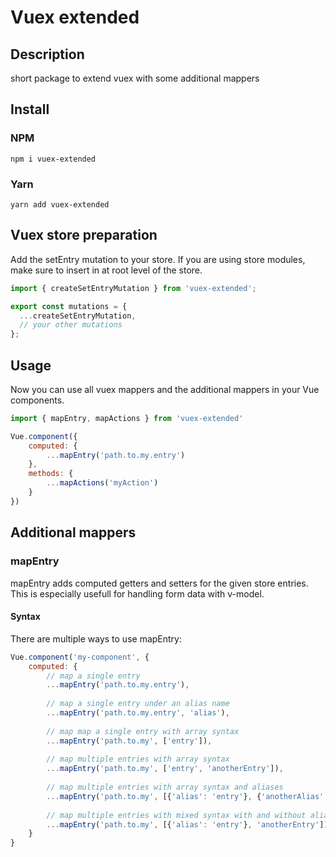 # Vuex extended

## Description

short package to extend vuex with some additional mappers

## Install

### NPM
```
npm i vuex-extended
```

### Yarn
```
yarn add vuex-extended
```

## Vuex store preparation
Add the setEntry mutation to your store. If you are using store modules,
make sure to insert in at root level of the store.
```js
import { createSetEntryMutation } from 'vuex-extended';

export const mutations = {
  ...createSetEntryMutation,
  // your other mutations
};

```

## Usage
Now you can use all vuex mappers and the additional mappers in your Vue components.
```js
import { mapEntry, mapActions } from 'vuex-extended'

Vue.component({
    computed: {
        ...mapEntry('path.to.my.entry')
    },
    methods: {
        ...mapActions('myAction')
    }
})
```

## Additional mappers

### mapEntry
mapEntry adds computed getters and setters for the given store entries. This is especially usefull
for handling form data with v-model.

#### Syntax
There are multiple ways to use mapEntry:

```js
Vue.component('my-component', {
    computed: {
        // map a single entry
        ...mapEntry('path.to.my.entry'),
        
        // map a single entry under an alias name
        ...mapEntry('path.to.my.entry', 'alias'),
        
        // map map a single entry with array syntax
        ...mapEntry('path.to.my', ['entry']),
        
        // map multiple entries with array syntax
        ...mapEntry('path.to.my', ['entry', 'anotherEntry']),
        
        // map multiple entries with array syntax and aliases
        ...mapEntry('path.to.my', [{'alias': 'entry'}, {'anotherAlias': 'anotherEntry'}]),
        
        // map multiple entries with mixed syntax with and without alias
        ...mapEntry('path.to.my', [{'alias': 'entry'}, 'anotherEntry']),
    }
}
```